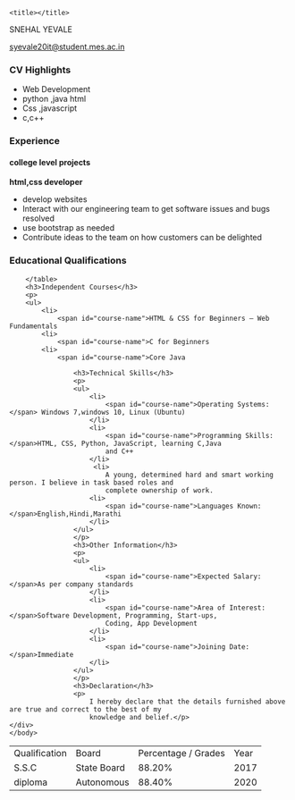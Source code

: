 <html>

<head>

    <title></title>
<link rel="stylesheet" href="exp2css.css">
</head>

<body>
    <div id="header">
        <p id="name">SNEHAL YEVALE</p>
        <a href="syevale20it@student.mes.ac.in" target="_blank">
            <p id="email">syevale20it@student.mes.ac.in</p>
        </a>
    </div>
    <div class="left">
    </div>
    <div class="right">
        <h3>CV Highlights</h3>
        <p>
        <ul>
            <li>Web Development</li>
            <li>python ,java html </li>
            <li>Css ,javascript</li>
            <li>c,c++</li>
        </ul>
        </p>
        <h3>Experience</h3>
        <h4>college level projects</h4>
        <p id="job-title"><strong>html,css developer</strong></p>
        <p>
        <ul>
            <li>develop websites</li>
            <li>Interact with our engineering team to get software issues and bugs resolved</li>
            <li> use bootstrap as needed</li>
            <li>Contribute ideas to the team on how customers can be delighted</li>
        </ul>
        </p>
        <h3>Educational Qualifications</h3>
        <table>
            <tr id="heading">
                <td>Qualification</td>
                <td>Board</td>
                <td>Percentage / Grades</td>
                <td>Year</td>
            </tr>
            <tr>
                <td>S.S.C</td>
                <td>State Board</td>
                <td>88.20%</td>
                <td>2017</td>
            </tr>
            <tr>
                <td>diploma</td>
                <td>Autonomous</td>
                <td>88.40%</td>
                <td>2020</td>
            </tr>


        </table>
        <h3>Independent Courses</h3>
        <p>
        <ul>
            <li>
                <span id="course-name">HTML & CSS for Beginners – Web Fundamentals
            <li>
                <span id="course-name">C for Beginners
            <li>
                <span id="course-name">Core Java
             
                    <h3>Technical Skills</h3>
                    <p>
                    <ul>
                        <li>
                            <span id="course-name">Operating Systems:</span> Windows 7,windows 10, Linux (Ubuntu)
                        </li>
                        <li>
                            <span id="course-name">Programming Skills:</span>HTML, CSS, Python, JavaScript, learning C,Java
                            and C++
                        </li>
                         <li>
                            A young, determined hard and smart working person. I believe in task based roles and
                            complete ownership of work.
                        <li>
                            <span id="course-name">Languages Known:</span>English,Hindi,Marathi
                        </li>
                    </ul>
                    </p>
                    <h3>Other Information</h3>
                    <p>
                    <ul>
                        <li>
                            <span id="course-name">Expected Salary:</span>As per company standards
                        </li>
                        <li>
                            <span id="course-name">Area of Interest:</span>Software Development, Programming, Start-ups,
                            Coding, App Development 
                        </li>
                        <li>
                            <span id="course-name">Joining Date:</span>Immediate
                        </li>
                    </ul>
                    </p>
                    <h3>Declaration</h3>
                    <p>
                        I hereby declare that the details furnished above are true and correct to the best of my
                        knowledge and belief.</p>
    </div>
    </body>
</html>
